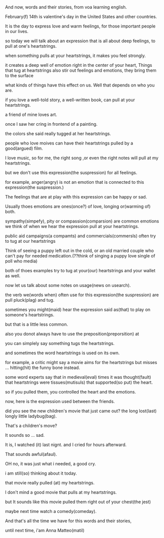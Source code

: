 And now, words and their stories, from voa learning english.

February(f) 14th is valentine's day in the United States and other countries.

It is the day to express love and warm feelings, for those important people in our lives.

so today we will talk about an expression that is all about deep feelings, to pull at one's heartstrings.

when something pulls at your heartstrings, it makes you feel strongly.

it creates a deep well of emotion right in the center of your heart, Things that tug at heartstrings also stir out feelings and emotions, they bring them to the surface

what kinds of things have this effect on us. Well that depends on who you are.

if you love a well-told story, a well-written book, can pull at your heartstrings.

a friend of mine loves art.

once I saw her cring in frontend of a painting.

the colors she said really tugged at her heartstrings.

people who love moives can have their heartstrings pulled by a good(argued) film.

I love music, so for me, the right song ,or even the right notes will pull at my heartstrings.

but we don't use this expression(the suspression) for all feelings.

for example, anger(angry) is not an emotion that is connected to this expression(the suspression.)

The feelings that are at play with this expression can be happy or sad.

Usually thoes emotions are ones(once?) of love, longing or(warming of) both.

sympathy(simpefy), pity or compassion(comparsion) are common emotions we think of when we hear the expression pull at your heartstrings.

public aid campaigns(a compamts) and commercials(commersls) often try to tug at our heartstrings

Think of seeing a puppy left out in the cold, or an old married couple who can't pay for needed medication.(??think of singing a puppy love single of poll who media)

both of thoes examples try to tug at your(our) heartstrings and your wallet as well.

now let us talk about some notes on usage(news on usearch).

the verb we(words when) often use for this expression(the suspression) are pull pluck(plag) and tug.

sometimes you might(maid) hear the expression said as(that) to play on someone's heartstrings.

but that is a little less common.

also you donot always have to use the preposition(preporsition) at

you can simplely say something tugs the heartstrings.

and sometimes the word heartstrings is used on its own.

for example, a critic might say a movie aims for the heartstrings but misses ... hitting(hit) the funny bone instead.

some word experts say that in medieval(eval) times it was thought(fault) that heartstrings were tissues(mutisuls) that supported(so put) the heart.

so if you pulled them, you controlled the heart and the emotions.

now, here is the expression used between the friends.

did you see the new children's movie that just came out? the long lost(last) longly little ladybug(bag).

That's a children's move?

It sounds so ... sad.

It is, I watched (it) last nignt. and I cried for hours afterward.

That sounds awful(afaul).

OH no, it was just what i needed, a good cry.

i am still(so) thinking about it today.

that movie really pulled (at) my heartstrings.

I don't mind a good movie that pulls at my heartstrings.

but It sounds like this movie pulled them right out of your chest(the jest)

maybe next time watch a comedy(comeday).

And that's all the time we have for this words and their stories,

until next time, i'am Anna Matteo(matil)
